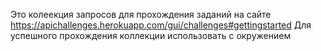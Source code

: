 Это колеекция запросов для прохождения заданий на сайте https://apichallenges.herokuapp.com/gui/challenges#gettingstarted 
Для успешного прохождения коллекции использовать с окружением
